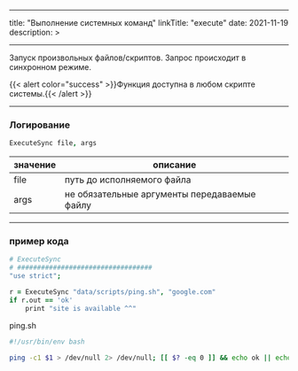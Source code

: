 
---
title: "Выполнение системных команд"
linkTitle: "execute"
date: 2021-11-19
description: >

---

Запуск произвольных файлов/скриптов. Запрос происходит в синхронном режиме. 

{{< alert color="success" >}}Функция доступна в любом скрипте системы.{{< /alert >}}

----------------

### Логирование
```coffeescript
ExecuteSync file, args
```

|  значение  | описание  |
|-------------|---------|
| file |    путь до исполняемого файла  |
| args | не обязательные аргументы передаваемые файлу  |


----------------

### пример кода

```coffeescript
# ExecuteSync
# ##################################
"use strict";

r = ExecuteSync "data/scripts/ping.sh", "google.com"
if r.out == 'ok'
    print "site is available ^^"
```

ping.sh
```bash
#!/usr/bin/env bash

ping -c1 $1 > /dev/null 2> /dev/null; [[ $? -eq 0 ]] && echo ok || echo "err"
```
